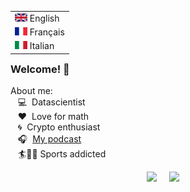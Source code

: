 <table align="right">
 <tr><td><img src="img/uk.png" height="13" width="20"> English</a></td></tr>
 <tr><td><img src="img/fre.png" height="13" width="20"> Français</a></td></tr>
 <tr><td><img src="img/ita.png" height="13" width="20"> Italian</a></td></tr>
</table>

### Welcome! :beers:
About me: \
&nbsp;&nbsp;&nbsp;:computer: &nbsp;Datascientist\
&nbsp;&nbsp;&nbsp;:heart: &nbsp;Love for math\
&nbsp;&nbsp;&nbsp;:cyclone: &nbsp;Crypto enthusiast\
&nbsp;&nbsp;&nbsp;:headphones: &nbsp;[My podcast](https://open.spotify.com/show/0sAcTVn6lUB6LYEc18VDIP)\
&nbsp;&nbsp;&nbsp;:surfer::sunrise_over_mountains::runner:&nbsp;Sports addicted

<p align="center">
<a href="mailto:emanuele.battistello@gmail.com"><img src="https://img.shields.io/badge/gmail-%23D14836.svg?&style=for-the-badge&logo=gmail&logoColor=white" /></a>&nbsp;&nbsp;&nbsp;&nbsp;
<a href="https://www.linkedin.com/in/emanuele-battistello-bb63954b/"><img src="https://img.shields.io/badge/linkedin-%230077B5.svg?&style=for-the-badge&logo=linkedin&logoColor=white" /></a>&nbsp;&nbsp;&nbsp;&nbsp;
</p>

